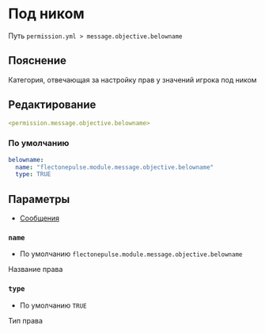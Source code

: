 # Под ником
Путь `permission.yml > message.objective.belowname`

## Пояснение
Категория, отвечающая за настройку прав у значений игрока под ником

## Редактирование
```yaml
<permission.message.objective.belowname>
```

### По умолчанию
```yaml
belowname:
  name: "flectonepulse.module.message.objective.belowname"
  type: TRUE
```

## Параметры

- [Сообщения](/ru/message/objective/belowname/)

### `name`
- По умолчанию `flectonepulse.module.message.objective.belowname`

Название права

### `type`
- По умолчанию `TRUE`

Тип права

<!--@include: @/ru/parts/permission.md-->

